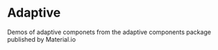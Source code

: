 # Adaptive

Demos of adaptive componets from the adaptive components package published by Material.io

